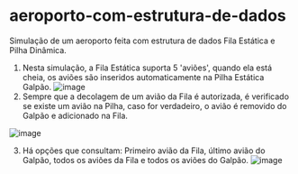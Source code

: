 # aeroporto-com-estrutura-de-dados
Simulação de um aeroporto feita com estrutura de dados Fila Estática e Pilha Dinâmica.
1. Nesta simulação, a Fila Estática suporta 5 'aviões', quando ela está cheia, os aviões são inseridos automaticamente na Pilha Estática Galpão.
![image](https://user-images.githubusercontent.com/101295793/203786439-849a26da-6ee3-4f1b-9a43-ff9dc2801f06.png)
2. Sempre que a decolagem de um avião da Fila é autorizada, é verificado se existe um avião na Pilha, caso for verdadeiro, o avião é removido do Galpão e adicionado na Fila.

![image](https://user-images.githubusercontent.com/101295793/203786692-73e7850d-5004-4d72-b635-20d4a980c333.png)

3. Há opções que consultam: Primeiro avião da Fila, último avião do Galpão, todos os aviões da Fila e todos os aviões do Galpão.
![image](https://user-images.githubusercontent.com/101295793/203786951-60eb49c9-a9e2-4ff5-b55b-49e211152647.png)
